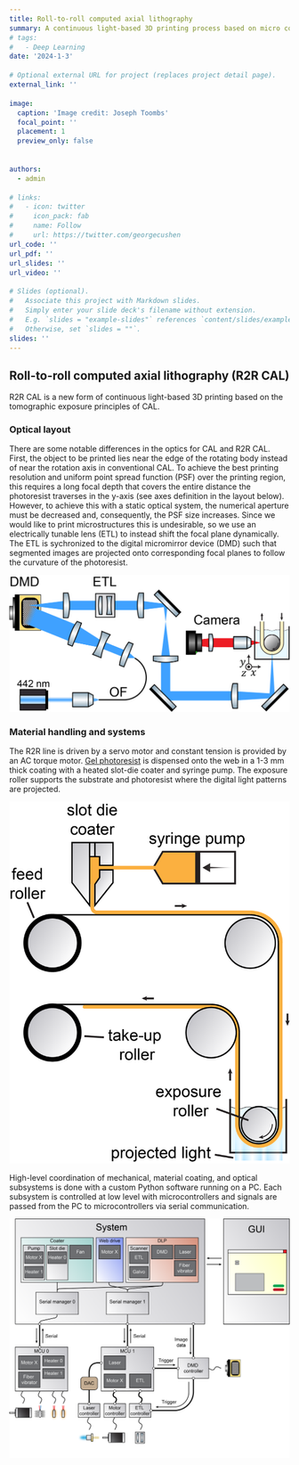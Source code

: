 ```yaml
---
title: Roll-to-roll computed axial lithography
summary: A continuous light-based 3D printing process based on micro computed axial lithography.
# tags:
#   - Deep Learning
date: '2024-1-3'

# Optional external URL for project (replaces project detail page).
external_link: ''

image:
  caption: 'Image credit: Joseph Toombs'
  focal_point: ''
  placement: 1
  preview_only: false


authors:
  - admin

# links:
#   - icon: twitter
#     icon_pack: fab
#     name: Follow
#     url: https://twitter.com/georgecushen
url_code: ''
url_pdf: ''
url_slides: ''
url_video: ''

# Slides (optional).
#   Associate this project with Markdown slides.
#   Simply enter your slide deck's filename without extension.
#   E.g. `slides = "example-slides"` references `content/slides/example-slides.md`.
#   Otherwise, set `slides = ""`.
slides: ''
---
```



## Roll-to-roll computed axial lithography (R2R CAL)

R2R CAL is a new form of continuous light-based 3D printing based on the tomographic exposure principles of CAL. 

### Optical layout

There are some notable differences in the optics for CAL and R2R CAL. First, the object to be printed lies near the edge of the rotating body instead of near the rotation axis in conventional CAL. To achieve the best printing resolution and uniform point spread function (PSF) over the printing region, this requires a long focal depth that covers the entire distance the photoresist traverses in the y-axis (see axes definition in the layout below). However, to achieve this with a static optical system, the numerical aperture must be decreased and, consequently, the PSF size increases. Since we would like to print microstructures this is undesirable, so we use an electrically tunable lens (ETL) to instead shift the focal plane dynamically. The ETL is sychronized to the digital micromirror device (DMD) such that segmented images are projected onto corresponding focal planes to follow the curvature of the photoresist.

![](images/r2rcallayout.png)

### Material handling and systems

The R2R line is driven by a servo motor and constant tension is provided by an AC torque motor. [Gel photoresist](https://josephtoombs.netlify.app/publication/content/publication/toombs-2023/) is dispensed onto the web in a 1-3 mm thick coating with a heated slot-die coater and syringe pump. The exposure roller supports the substrate and photoresist where the digital light patterns are projected.

![](images/r2rlinediagram.png)

High-level coordination of mechanical, material coating, and optical subsystems is done with a custom Python software running on a PC. Each subsystem is controlled at low level with microcontrollers and signals are passed from the PC to microcontrollers via serial communication. 

![](images/r2rsystemdiagram.png)
